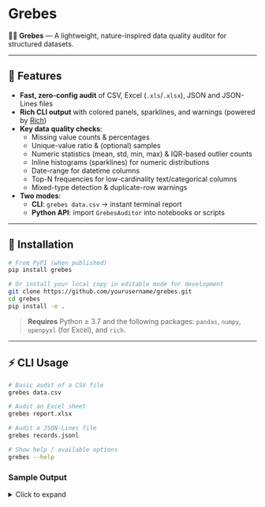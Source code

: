 # Grebes

🕵️‍♂️ **Grebes** — A lightweight, nature-inspired data quality auditor for structured datasets.

---

## 🚀 Features

- **Fast, zero-config audit** of CSV, Excel (`.xls`/`.xlsx`), JSON and JSON-Lines files
- **Rich CLI output** with colored panels, sparklines, and warnings (powered by [Rich](https://github.com/Textualize/rich))
- **Key data quality checks**:
  - Missing value counts & percentages
  - Unique-value ratio & (optional) samples
  - Numeric statistics (mean, std, min, max) & IQR-based outlier counts
  - Inline histograms (sparklines) for numeric distributions
  - Date-range for datetime columns
  - Top-N frequencies for low-cardinality text/categorical columns
  - Mixed-type detection & duplicate-row warnings
- **Two modes**:
  - **CLI**: `grebes data.csv` → instant terminal report
  - **Python API**: import `GrebesAuditor` into notebooks or scripts

---

## 💾 Installation

```bash
# From PyPI (when published)
pip install grebes

# Or install your local copy in editable mode for development
git clone https://github.com/yourusername/grebes.git
cd grebes
pip install -e .
````

> **Requires** Python ≥ 3.7 and the following packages:
> `pandas`, `numpy`, `openpyxl` (for Excel), and `rich`.

---

## ⚡ CLI Usage

```bash
# Basic audit of a CSV file
grebes data.csv

# Audit an Excel sheet
grebes report.xlsx

# Audit a JSON-Lines file
grebes records.jsonl

# Show help / available options
grebes --help
```

### Sample Output

<details>
<summary>Click to expand</summary>

```
╭────────────────────────────── 🧠 GREBES DIAGNOSTIC REPORT ──────────────────────────────╮
│ Rows: 1,000   Cols: 5   Mem: 180.21 KB                                                  │
╰─────────────────────────────────────────────────────────────────────────────────────────╯

╭──── id ─────────────────────────────────────────────────────────────────────────╮
│ Type    int64                                                                   │
│ Missing 0 (0.0%)                                                                │
│ Unique  1000                                                                    │
│ Stats   μ=500.5,σ=288.8,min=1.0,max=1000.0,out=0                                │
│ Dist    █▁▂▃▄▅▆▇█
╰─────────────────────────────────────────────────────────────────────────────────╯

╭─── amount ───────────────────────────────────────────────────────────────────────╮
│ Type    float64                                                                  │
│ Missing 0 (0.0%)                                                                 │
│ Stats   μ=495.4,σ=289.2,min=14.6,max=999.7,out=0                                 │
│ Dist    ▁▃▄▅▇▆▇▅                                                               │
╰──────────────────────────────────────────────────────────────────────────────────╯

… and so on for each column …

</details>

---

## 📦 Python API

```python
import pandas as pd
from grebes.auditor import GrebesAuditor

df = pd.read_csv("data.csv")
auditor = GrebesAuditor(df)
auditor.print_report()
```

---

## 📝 How It Works

1. **Reads** your file (CSV, Excel, JSON(.l)) into a `pandas.DataFrame`.
2. **Computes** column-wise metrics:

   * Missing values
   * Unique ratio (and optional sample values for low-cardinality columns)
   * Descriptive stats & outlier count for numerics
   * Date ranges for datetimes
   * Top frequencies for text/categorical
3. **Renders** an interactive, colorized report with:

   * **Panels** per column
   * **Sparklines** for quick distribution glance
   * **Warnings** for mixed-type columns & duplicates
4. **Zero external calls** — all local, so safe on private data.

---

## 🤝 Contributing

1. Fork the repo
2. Create a feature branch: `git checkout -b feat/my-awesome-feature`
3. Commit your changes: `git commit -m "Add feature X"`
4. Push to your branch: `git push origin feat/my-awesome-feature`
5. Open a Pull Request

Please follow the existing code style and add tests for new functionality.

---

## 📜 License

MIT License © Your Name
See [LICENSE](LICENSE) for details.

---

> Built with 💙 and inspired by nature’s grace—light as air, sharp as a grebe’s dive.
